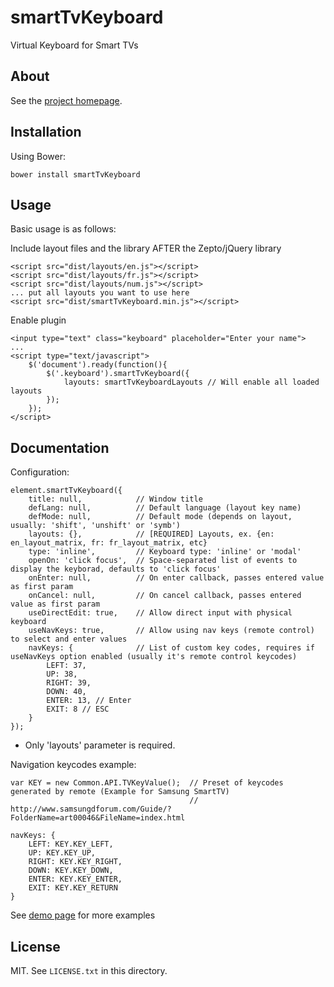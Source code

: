 # smartTvKeyboard

Virtual Keyboard for Smart TVs

## About

See the [project homepage](http://dipcore.github.io/smart-tv-keyboard/).

## Installation

Using Bower:

    bower install smartTvKeyboard

## Usage

Basic usage is as follows:

Include layout files and the library AFTER the Zepto/jQuery library

	<script src="dist/layouts/en.js"></script>
	<script src="dist/layouts/fr.js"></script>
	<script src="dist/layouts/num.js"></script>
	... put all layouts you want to use here
	<script src="dist/smartTvKeyboard.min.js"></script>


Enable plugin
	
	<input type="text" class="keyboard" placeholder="Enter your name">
	...
	<script type="text/javascript">
		$('document').ready(function(){
			$('.keyboard').smartTvKeyboard({
				layouts: smartTvKeyboardLayouts // Will enable all loaded layouts
			});
		});
	</script>


## Documentation

Configuration:
	
	element.smartTvKeyboard({
		title: null, 			// Window title
		defLang: null, 			// Default language (layout key name)
		defMode: null, 			// Default mode (depends on layout, usually: 'shift', 'unshift' or 'symb')
		layouts: {}, 			// [REQUIRED] Layouts, ex. {en: en_layout_matrix, fr: fr_layout_matrix, etc}
		type: 'inline', 		// Keyboard type: 'inline' or 'modal'
		openOn: 'click focus', 	// Space-separated list of events to display the keyborad, defaults to 'click focus' 
		onEnter: null, 			// On enter callback, passes entered value as first param
		onCancel: null, 		// On cancel callback, passes entered value as first param
		useDirectEdit: true, 	// Allow direct input with physical keyboard
		useNavKeys: true, 		// Allow using nav keys (remote control) to select and enter values
		navKeys: { 				// List of custom key codes, requires if useNavKeys option enabled (usually it's remote control keycodes)
			LEFT: 37,
			UP: 38,
			RIGHT: 39,
			DOWN: 40,
			ENTER: 13, // Enter
			EXIT: 8 // ESC
		}
	});
* Only 'layouts' parameter is required.

Navigation keycodes example:

	var KEY = new Common.API.TVKeyValue(); 	// Preset of keycodes generated by remote (Example for Samsung SmartTV)
											// http://www.samsungdforum.com/Guide/?FolderName=art00046&FileName=index.html

    navKeys: {
        LEFT: KEY.KEY_LEFT, 
        UP: KEY.KEY_UP,
        RIGHT: KEY.KEY_RIGHT,
        DOWN: KEY.KEY_DOWN,
        ENTER: KEY.KEY_ENTER,
        EXIT: KEY.KEY_RETURN
    }


See [demo page](http://dipcore.github.io/smart-tv-keyboard/) for more examples

## License

MIT. See `LICENSE.txt` in this directory.

